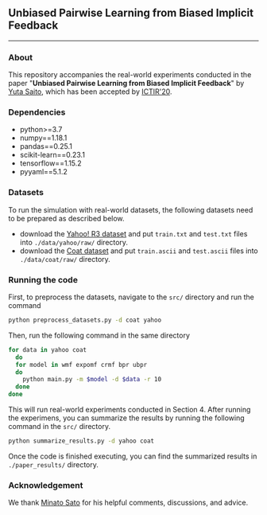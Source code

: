 ## Unbiased Pairwise Learning from Biased Implicit Feedback

---

### About

This repository accompanies the real-world experiments conducted in the paper "**Unbiased Pairwise Learning from Biased Implicit Feedback**" by [Yuta Saito](https://usaito.github.io/), which has been accepted by [ICTIR'20](https://ictir2020.org/).

<!-- If you find this code useful in your research then please cite:

```
@
``` -->


### Dependencies

- python>=3.7
- numpy==1.18.1
- pandas==0.25.1
- scikit-learn==0.23.1
- tensorflow==1.15.2
- pyyaml==5.1.2

### Datasets
To run the simulation with real-world datasets, the following datasets need to be prepared as described below.

- download the [Yahoo! R3 dataset](https://webscope.sandbox.yahoo.com/catalog.php?datatype=r) and put `train.txt` and `test.txt` files into `./data/yahoo/raw/` directory.
- download the [Coat dataset](https://www.cs.cornell.edu/~schnabts/mnar/) and put `train.ascii` and `test.ascii` files into `./data/coat/raw/` directory.

### Running the code

First, to preprocess the datasets, navigate to the `src/` directory and run the command

```bash
python preprocess_datasets.py -d coat yahoo
```

Then, run the following command in the same directory

```bash
for data in yahoo coat
  do
  for model in wmf expomf crmf bpr ubpr
  do
    python main.py -m $model -d $data -r 10
  done
done
```

This will run real-world experiments conducted in Section 4.
After running the experimens, you can summarize the results by running the following command in the `src/` directory.

```bash
python summarize_results.py -d yahoo coat
```

Once the code is finished executing, you can find the summarized results in `./paper_results/` directory.


### Acknowledgement

We thank [Minato Sato](https://github.com/satopirka) for his helpful comments, discussions, and advice.

